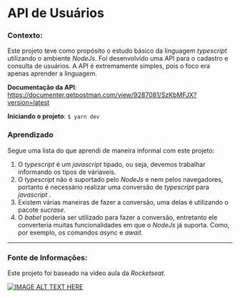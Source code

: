 # API de Usuários

### Contexto:

Este projeto teve como propósito o estudo básico da linguagem _typescript_ utilizando o ambiente _NodeJs_.
Foi desenvolvido uma API para o cadastro e consulta de usuários.
A API é extremamente simples, pois o foco era apenas aprender a linguagem.

**Documentação da API**:
https://documenter.getpostman.com/view/9287081/SzKbMFJX?version=latest

**Iniciando o projeto**:
`$ yarn dev`

### Aprendizado

Segue uma lista do que aprendi de maneira informal com este projeto:

1. O _typescript_ é um _javascript_ tipado, ou seja, devemos trabalhar informando os tipos de váriaveis.
2. O _typescript_ não é suportado pelo _NodeJs_ e nem pelos navegadores, portanto é necessário realizar uma conversão de _typescript_ para _javascript_ .
3. Existem várias maneiras de fazer a conversão, uma delas é utilizando o pacote _sucrase_.
4. O _babel_ poderia ser utilizado para fazer a conversão, entretanto ele converteria muitas funcionalidades em que o _NodeJs_ já suporta. Como, por exemplo, os comandos _async_ e _await_.

---

### Fonte de Informações:

Este projeto foi baseado na vídeo aula da _Rocketseat_.

[![IMAGE ALT TEXT HERE](https://img.youtube.com/vi/aTf8QTjw4RE/0.jpg)](https://www.youtube.com/watch?v=aTf8QTjw4RE)
